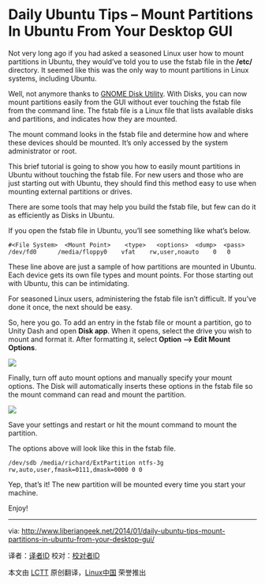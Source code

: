 Daily Ubuntu Tips – Mount Partitions In Ubuntu From Your Desktop GUI
================================================================================
Not very long ago if you had asked a seasoned Linux user how to mount partitions in Ubuntu, they would’ve told you to use the fstab file in the **/etc/** directory. It seemed like this was the only way to mount partitions in Linux systems, including Ubuntu.

Well, not anymore thanks to [GNOME Disk Utility][1]. With Disks, you can now mount partitions easily from the GUI without ever touching the fstab file from the command line. The fstab file is a Linux file that lists available disks and partitions, and indicates how they are mounted.

The mount command looks in the fstab file and determine how and where these devices should be mounted. It’s only accessed by the system administrator or root.

This brief tutorial is going to show you how to easily mount partitions in Ubuntu without touching the fstab file. For new users and those who are just starting out with Ubuntu, they should find this method easy to use when mounting external partitions or drives.

There are some tools that may help you build the fstab file, but few can do it as efficiently as Disks in Ubuntu.

If you open the fstab file in Ubuntu, you’ll see something like what’s below.

    #<File System>  <Mount Point>    <type>   <options>  <dump>  <pass>
    /dev/fd0      /media/floppy0    vfat    rw,user,noauto    0   0       

These line above are just a sample of how partitions are mounted in Ubuntu. Each device gets its own file types and mount points. For those starting out with Ubuntu, this can be intimidating.

For seasoned Linux users, administering the fstab file isn’t difficult. If you’ve done it once, the next should be easy.

So, here you go. To add an entry in the fstab file or mount a partition, go to Unity Dash and open **Disk app**. When it opens, select the drive you wish to mount and format it.  After formatting it, select **Option –> Edit Mount Options**.

![](http://www.liberiangeek.net/wp-content/uploads/2014/01/mountguiubuntu.png)

Finally, turn off auto mount options and manually specify your mount options. The Disk will automatically inserts these options in the fstab file so the mount command can read and mount the partition.

![](http://www.liberiangeek.net/wp-content/uploads/2014/01/mountguiubuntu1.png)

Save your settings and restart or hit the mount command to mount the partition.

The options above will look like this in the fstab file.

    /dev/sdb /media/richard/ExtPartition ntfs-3g rw,auto,user,fmask=0111,dmask=0000 0 0

Yep, that’s it! The new partition will be mounted every time you start your machine.

Enjoy!

--------------------------------------------------------------------------------

via: http://www.liberiangeek.net/2014/01/daily-ubuntu-tips-mount-partitions-in-ubuntu-from-your-desktop-gui/

译者：[译者ID](https://github.com/译者ID) 校对：[校对者ID](https://github.com/校对者ID)

本文由 [LCTT](https://github.com/LCTT/TranslateProject) 原创翻译，[Linux中国](http://linux.cn/) 荣誉推出

[1]:https://wiki.gnome.org/Design/Apps/Disks